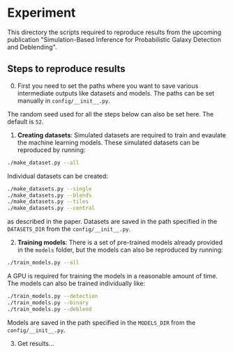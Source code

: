 Experiment
========
This directory the scripts required to reproduce results from the upcoming publication "Simulation-Based Inference for Probabilistic Galaxy Detection and Deblending".

## Steps to reproduce results

0. First you need to set the paths where you want to save various intermediate outputs like datasets
and models. The paths can be set manually in `config/__init__.py`.

The random seed used for all the steps below can also be set here. The default is `52`.

1. **Creating datasets**: Simulated datasets are required to train and evaulate the machine learning models.
These simulated datasets can be reproduced by running:

```bash
./make_dataset.py --all
```

Individual datasets can be created:

```bash
./make_datasets.py --single
./make_datasets.py --blends
./make_datasets.py --tiles
./make_datasets.py --central
```

as described in the paper. Datasets are saved in the path specified in the `DATASETS_DIR` from the `config/__init__.py`.

2. **Training models**: There is a set of pre-trained models already provided in the `models` folder, but the
models can also be reproduced by running:

```bash
./train_models.py --all
```

A GPU is required for training the models in a reasonable amount of time. The models can also be trained individually like:

```bash
./train_models.py --detection
./train_models.py --binary
./train_models.py --deblend
```

Models are saved in the path specified in the `MODELS_DIR` from the `config/__init__.py`.

3. Get results...
